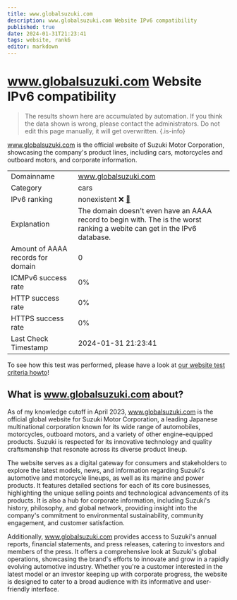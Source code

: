 ```yaml
---
title: www.globalsuzuki.com
description: www.globalsuzuki.com Website IPv6 compatibility
published: true
date: 2024-01-31T21:23:41
tags: website, rank6
editor: markdown
---
```


# www.globalsuzuki.com Website IPv6 compatibility

> The results shown here are accumulated by automation. If you think the data shown is wrong, please contact the administrators. 
> Do not edit this page manually, it will get overwritten.
{.is-info}

www.globalsuzuki.com is the official website of Suzuki Motor Corporation, showcasing the company's product lines, including cars, motorcycles and outboard motors, and corporate information.


|   |   |
| - | - |
| Domainname | www.globalsuzuki.com
| Category | cars |
| IPv6 ranking | nonexistent :x: [🔗](/howto/ranking) |
| Explanation | The domain doesn't even have an AAAA record to begin with. The is the worst ranking a webite can get in the IPv6 database. |
| Amount of AAAA records for domain | 0 |
| ICMPv6 success rate | 0%|
| HTTP success rate | 0% |
| HTTPS success rate | 0% |
| Last Check Timestamp | 2024-01-31 21:23:41 |

To see how this test was performed, please have a look at [our website test criteria howto](/howto/testcriteria/website)!


## What is www.globalsuzuki.com about?
As of my knowledge cutoff in April 2023, www.globalsuzuki.com is the official global website for Suzuki Motor Corporation, a leading Japanese multinational corporation known for its wide range of automobiles, motorcycles, outboard motors, and a variety of other engine-equipped products. Suzuki is respected for its innovative technology and quality craftsmanship that resonate across its diverse product lineup.

The website serves as a digital gateway for consumers and stakeholders to explore the latest models, news, and information regarding Suzuki's automotive and motorcycle lineups, as well as its marine and power products. It features detailed sections for each of its core businesses, highlighting the unique selling points and technological advancements of its products. It is also a hub for corporate information, including Suzuki's history, philosophy, and global network, providing insight into the company's commitment to environmental sustainability, community engagement, and customer satisfaction.

Additionally, www.globalsuzuki.com provides access to Suzuki's annual reports, financial statements, and press releases, catering to investors and members of the press. It offers a comprehensive look at Suzuki's global operations, showcasing the brand's efforts to innovate and grow in a rapidly evolving automotive industry. Whether you're a customer interested in the latest model or an investor keeping up with corporate progress, the website is designed to cater to a broad audience with its informative and user-friendly interface.


